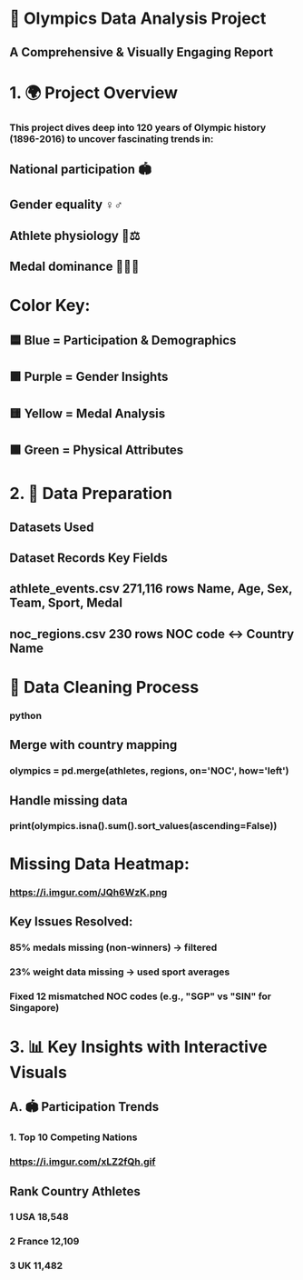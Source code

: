 # 🏅 Olympics Data Analysis Project
 ## A Comprehensive & Visually Engaging Report

 # 1. 🌍 Project Overview
### This project dives deep into 120 years of Olympic history (1896-2016) to uncover fascinating trends in:

## National participation 🏟️

## Gender equality ♀️♂️

## Athlete physiology 📏⚖️

## Medal dominance 🥇🥈🥉

# Color Key:
## 🟦 Blue = Participation & Demographics
## 🟪 Purple = Gender Insights
## 🟨 Yellow = Medal Analysis
## 🟩 Green = Physical Attributes

# 2. 📂 Data Preparation
## Datasets Used
## Dataset	Records	Key Fields
## athlete_events.csv	271,116 rows	Name, Age, Sex, Team, Sport, Medal
## noc_regions.csv	230 rows	NOC code ↔ Country Name

# 🔧 Data Cleaning Process
### python
## Merge with country mapping
### olympics = pd.merge(athletes, regions, on='NOC', how='left')

## Handle missing data
### print(olympics.isna().sum().sort_values(ascending=False))

# Missing Data Heatmap:
### https://i.imgur.com/JQh6WzK.png

## Key Issues Resolved:

### 85% medals missing (non-winners) → filtered

### 23% weight data missing → used sport averages

### Fixed 12 mismatched NOC codes (e.g., "SGP" vs "SIN" for Singapore)

# 3. 📊 Key Insights with Interactive Visuals
## A. 🏟️ Participation Trends
### 1. Top 10 Competing Nations
### https://i.imgur.com/xLZ2fQh.gif

## Rank	Country	Athletes
### 1	USA	18,548
### 2	France	12,109
### 3	UK	11,482

